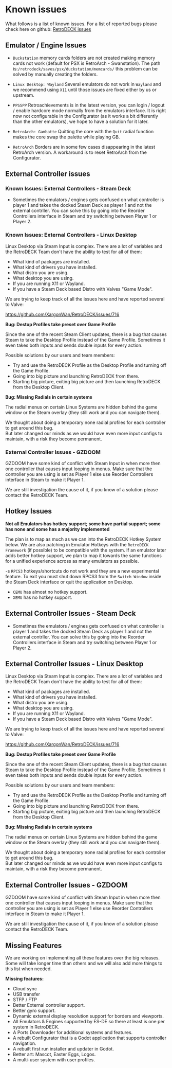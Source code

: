 # Known issues

What follows is a list of known issues.
For a list of reported bugs please check here on github: [RetroDECK issues](https://github.com/XargonWan/RetroDECK/issues/)

## Emulator / Engine Issues

- `Duckstation` memory cards folders are not created making memory cards not work (default for PSX is RetroArch - Swanstation). The path is:`/retrodeck/saves/psx/duckstation/memcards/` this problem can be solved by manually creating the folders.

- `Linux Desktop: Wayland` Several emulators do not work in `Wayland` and we recommend using `X11` until those issues are fixed either by us or upstream.

- `PPSSPP` Retroachievements is in the latest version, you can login / logout / enable hardcore mode normally from the emulators interface. It is right now not configurable in the Configurator (as it works a bit differently than the other emulators), we hope to have a solution for it later.

- `RetroArch: Gambatte` Quitting the core with the `Quit` radial function makes the core swap the palette while playing GB.

- `RetroArch` Borders are in some few cases disappearing in the latest RetroArch version. A workaround is to reset RetroArch from the Configurator.

## External Controller issues

### Known Issues: External Controllers - Steam Deck

- Sometimes the emulators / engines gets confused on what controller is player 1 and takes the docked Steam Deck as player 1 and not the external contrller. You can solve this by going into the Reorder Controllers interface in Steam and try switching between Player 1 or Player 2.

### Known Issues: External Controllers - Linux Desktop

Linux Desktop via Steam Input is complex. There are a lot of variables and the RetroDECK Team don't have the ability to test for all of them:

- What kind of packages are installed.
- What kind of drivers you have installed.
- What distro you are using.
- What desktop you are using.
- If you are running X11 or Wayland.
- If you have a Steam Deck based Distro with Valves "Game Mode".

We are trying to keep track of all the issues here and have reported several to Valve:

https://github.com/XargonWan/RetroDECK/issues/716

**Bug: Destop Profiles take preset over Game Profile**

Since the one of the recent Steam Client updates, there is a bug that causes Steam to take the Desktop Profile instead of the Game Profile. Sometimes it even takes both inputs and sends double inputs for every action.

Possible solutions by our users and team members:

- Try and use the RetroDECK Profile as the Desktop Profile and turning off the Game Profile.
- Going into big picture and launching RetroDECK from there.
- Starting big picture, exiting big picture and then launching RetroDECK from the Desktop Client.

**Bug: Missing Radials in certain systems**

The radial menus on certain Linux Systems are hidden behind the game window or the Steam overlay (they still work and you can navigate them).

We thought about doing a temporary none radial profiles for each controller to get around this bug.<br>
But later changed our minds as we would have even more input configs to maintain, with a risk they become permanent.

### External Controller Issues - GZDOOM

GZDOOM have some kind of conflict with Steam Input in when more then one controller that causes input looping in menus. Make sure that the controller you are using is set as Player 1 else use Reorder Controllers interface in Steam to make it Player 1.

We are still investigation the cause of it, if you know of a solution please contact the RetroDECK Team.


## Hotkey Issues

**Not all Emulators has hotkey support; some have partial support; some has none and some has a majority implemented**

The plan is to map as much as we can into the RetroDECK Hotkey System below. We are also patching in Emulator Hotkeys with the `RetroDECK Framework` (if possible) to be compatible with the system. If an emulator later adds better hotkey support, we plan to map it towards the same functions for a unified experience across as many emulators as possible.

-s `RPCS3` hotkeys/shortcuts do not work and they are a new experimental feature. To exit you must shut down RPCS3 from the `Switch Window` inside the Steam Deck interface or quit the application on Desktop.
- `CEMU` has almost no hotkey support.
- `XEMU` has no hotkey support.

## External Controller Issues - Steam Deck

- Sometimes the emulators / engines gets confused on what controller is player 1 and takes the docked Steam Deck as player 1 and not the external contrller. You can solve this by going into the Reorder Controllers interface in Steam and try switching between Player 1 or Player 2.


## External Controller Issues - Linux Desktop

Linux Desktop via Steam Input is complex. There are a lot of variables and the RetroDECK Team don't have the ability to test for all of them:

- What kind of packages are installed.
- What kind of drivers you have installed.
- What distro you are using.
- What desktop you are using.
- If you are running X11 or Wayland.
- If you have a Steam Deck based Distro with Valves "Game Mode".

We are trying to keep track of all the issues here and have reported several to Valve:

https://github.com/XargonWan/RetroDECK/issues/716

**Bug: Destop Profiles take preset over Game Profile**

Since the one of the recent Steam Client updates, there is a bug that causes Steam to take the Desktop Profile instead of the Game Profile. Sometimes it even takes both inputs and sends double inputs for every action.

Possible solutions by our users and team members:

- Try and use the RetroDECK Profile as the Desktop Profile and turning off the Game Profile.
- Going into big picture and launching RetroDECK from there.
- Starting big picture, exiting big picture and then launching RetroDECK from the Desktop Client.

**Bug: Missing Radials in certain systems**

The radial menus on certain Linux Systems are hidden behind the game window or the Steam overlay (they still work and you can navigate them).

We thought about doing a temporary none radial profiles for each controller to get around this bug.<br>
But later changed our minds as we would have even more input configs to maintain, with a risk they become permanent.

## External Controller Issues - GZDOOM

GZDOOM have some kind of conflict with Steam Input in when more then one controller that causes input looping in menus. Make sure that the controller you are using is set as Player 1 else use Reorder Controllers interface in Steam to make it Player 1.

We are still investigation the cause of it, if you know of a solution please contact the RetroDECK Team.


## Missing Features

We are working on implementing all these features over the big releases. Some will take longer time than others and we will also add more things to this list when needed.

**Missing features:**

- Cloud sync
- USB transfer
- STFP / FTP
- Better External controller support.
- Better gyro support.
- Dynamic external display resolution support for borders and viewports.
- All Emulators & Engines supported by ES-DE so there at least is one per system in RetroDECK.
- A Ports Downloader for additional systems and features.
- A rebuilt Configurator that is a Godot application that supports controller navigation.
- A rebuilt first run installer and updater in Godot.
- Better art: Mascot, Easter Eggs, Logos.
- A multi-user system with user profiles.
